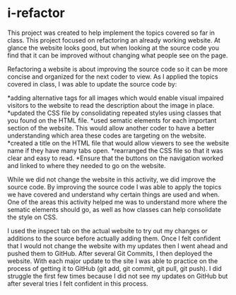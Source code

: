 # i-refactor

This project was created to help implement the topics covered so far in class. This project focused on refactoring an already working website. At glance the website looks good, but when looking at the source code you find that it can be improved without changing what people see on the page. 

Refactoring a website is about improving the source code so it can be more concise and organized for the next coder to view. As I applied the topics covered in class, I was able to update the source code by:

*adding alternative tags for all images which would enable visual impaired visitors to the website to read the description about the image in place. 
*updated the CSS file by consolidating repeated styles using classes that you found on the HTML file. 
*used sematic elements for each important section of the website. This would allow another coder to have a better understanding which area these codes are targeting on the website. 
*created a title on the HTML file that would allow viewers to see the website name if they have many tabs open.
*rearranged the CSS file so that it was clear and easy to read.
*Ensure that the buttons on the navigation worked and linked to where they needed to go on the website.  

While we did not change the website in this activity, we did improve the source code. By improving the source code I was able to apply the topics we have covered and understand why certain things are used and when. One of the areas this activity helped me was to understand more where the sematic elements should go, as well as how classes can help consolidate the style on CSS. 

I used the inspect tab on the actual website to try out my changes or additions to the source before actually adding them. Once I felt confident that I would not change the website with my updates then I went ahead and pushed them to GitHub. After several Git Commits, I then deployed the website. With each major update to the site I was able to practice on the process of getting it to GitHub (git add, git commit, git pull, git push). I did struggle the first few times because I did not see my updates on GitHub but after several tries I felt confident in this process. 
